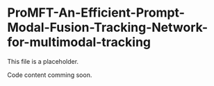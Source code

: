 # ProMFT-An-Efficient-Prompt-Modal-Fusion-Tracking-Network-for-multimodal-tracking

This file is a placeholder.

Code content comming soon.
